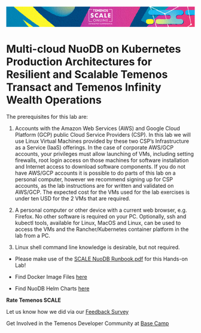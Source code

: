![image](images/Banner-HOL-Platform-track.jpg)

# Multi-cloud NuoDB on Kubernetes Production Architectures for Resilient and Scalable Temenos Transact and Temenos Infinity Wealth Operations

The prerequisites for this lab are:
1. Accounts with the Amazon Web Services (AWS) and Google Cloud Platform (GCP) public Cloud
Service Providers (CSP).
In this lab we will use Linux Virtual Machines provided by these two CSP’s Infrastructure as
a Service (IaaS) offerings. In the case of corporate AWS/GCP accounts, your privileges
must allow launching of VMs, including setting firewalls, root login access on those machines
for software installation and Internet access to download software components.
If you do not have AWS/GCP accounts it is possible to do parts of this lab on a personal
computer, however we recommend signing up for CSP accounts, as the lab instructions are
for written and validated on AWS/GCP. The expected cost for the VMs used for the lab
exercises is under ten USD for the 2 VMs that are required.

2. A personal computer or other device with a current web browser, e.g. Firefox.
No other software is required on your PC. Optionally, ssh and kubectl tools, available for
Linux, MacOS and Linux, can be used to access the VMs and the Rancher/Kubernetes
container platform in the lab from a PC.

3. Linux shell command line knowledge is desirable, but not required.

- Please make use of the [SCALE NuoDB Runbook.pdf](https://github.com/nuodb/temn-scale/raw/main/NuoDBLabGuide.pdf) for this Hands-on Lab!

- Find Docker Image Files [here](https://hub.docker.com/r/nuodb/nuodb-ce/)

- Find NuoDB Helm Charts [here](https://github.com/nuodb/nuodb-helm-charts)

**Rate Temenos SCALE**

Let us know how we did via our [Feedback Survey](https://forms.office.com/Pages/ResponsePage.aspx?id=D1TS1Qr2rUWGqeLnku5maQm4GcDXBTFLrQ1exd1wB_1UOTY4SFZISzRLQjU4QVVRSjlUSzExRk1CNi4u)

Get Involved in the Temenos Developer Community at [Base Camp](https://basecamp.temenos.com/s/base-camp-welcome)
